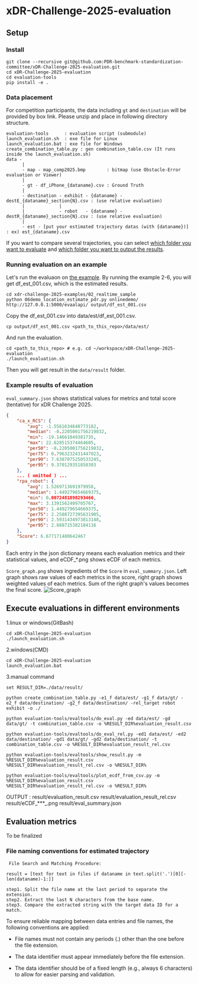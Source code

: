 # xDR-Challenge-2025-evaluation


## Setup

### Install
```
git clone --recursive git@github.com:PDR-benchmark-standardization-committee/xDR-Challenge-2025-evaluation.git
cd xDR-Challenge-2025-evaluation
cd evaluation-tools
pip install -e .
```


### Data placement
For competition participants, the data including `gt` and `destination` will be provided by box link. Please unzip and place in following directory structure.

```
evaluation-tools      : evaluation script (submodule)
launch_evaluation.sh  : exe file for Linux
launch_evaluation.bat : exe file for Windows
create_combination_table.py : gen combination_table.csv (It runs inside the launch_evaluation.sh)
data -
      |
      - map - map_comp2025.bmp        : bitmap (use Obstacle-Error evaluation or Viewer)
      |
      - gt - df_iPhone_{dataname}.csv : Ground Truth
      |
      - destination - exhibit - {dataname} - destE_{dataname}_section{N}.csv : (use relative evaluation)
      |             |
      |             - robot   - {dataname} - destR_{dataname}_section{N}.csv : (use relative evaluation)
      |
      - est - [put your estimated trajectory datas (with {dataname})] : ex) est_{dataname}.csv
```

If you want to compare several trajectories, you can select [which folder you want to evaluate](https://github.com/PDR-benchmark-standardization-committee/xDR-Challenge-2025-evaluation/blob/0a26602375b059969c07afffa8227f74281554cc/launch_evaluation.sh#L2) and [which folder you want to output the results](https://github.com/PDR-benchmark-standardization-committee/xDR-Challenge-2025-evaluation/blob/0a26602375b059969c07afffa8227f74281554cc/launch_evaluation.sh#L4).


### Running evaluation on an example
Let's run the evaluaon on [the example](https://github.com/PDR-benchmark-standardization-committee/xdr-challenge-2025-examples).
By running the example 2-6, you will get df_est_001.csv, which is the estimated results.
```
cd xdr-challenge-2025-examples/02_realtime_sample
python 06demo_location_estimate_pdr.py onlinedemo/ http://127.0.0.1:5000/evaalapi/ output/df_est_001.csv
```
Copy the df_est_001.csv into data/est/df_est_001.csv.

```
cp output/df_est_001.csv <path_to_this_repo>/data/est/
```
And run the evaluation.

```
cd <path_to_this_repo> # e.g. cd ~/workspace/xDR-Challenge-2025-evaluation
./launch_evaluation.sh
```

Then you will get result in the `data/result` folder.

### Example results of evaluation
`eval_summary.json` shows statistical values for metrics and total score (tentative) for xDR Challenge 2025.

```eval_summary.json
{
    "ca_x_RCS": {
        "avg": -1.5561634648773182,
        "median": -0.2205001756219832,
        "min": -19.14661049381735,
        "max": 22.628515374464605,
        "per50": -0.2205001756219832,
        "per75": 0.7963232431447023,
        "per90": 7.6387075250533245,
        "per95": 9.370129351858303
    },
    ... ( omitted ) ...
    "rpa_robot": {
        "avg": 1.5269713691979958,
        "median": 1.449279654669375,
        "min": 0.0072481898293466,
        "max": 3.1391562409705767,
        "per50": 1.449279654669375,
        "per75": 2.2588727395631905,
        "per90": 2.5931434973813148,
        "per95": 2.888715382184116
    },
    "Score": 6.677171480642467
}
```

Each entry in the json dictionary means each evaluation metrics and their statistical values, and eCDF_*.png shows eCDF of each metrics.

`Score_graph.png` shows ingredients of the `Score` in `eval_summary.json`.
Left graph shows raw values of each metrics in the score, right graph shows weighted values of each metrics. Sum of the right graph's values becomes the final score.
![Score_graph](https://github.com/user-attachments/assets/4e577e70-fd0e-412e-8cac-75a45ee24d24)



## Execute evaluations in different environments

1.linux or windows(GitBash)
```
cd xDR-Challenge-2025-evaluation
./launch_evaluation.sh
```

2.windows(CMD)
```
cd xDR-Challenge-2025-evaluation
launch_evaluation.bat
```


3.manual command
```
set RESULT_DIR=./data/result/

python create_combination_table.py -e1_f data/est/ -g1_f data/gt/ -e2_f data/destination/ -g2_f data/destination/ -rel_target robot exhibit -o ./

python evaluation-tools/evaltools/do_eval.py -ed data/est/ -gd data/gt/ -t combination_table.csv -o %RESULT_DIR%evaluation_result.csv

python evaluation-tools/evaltools/do_eval_rel.py -ed1 data/est/ -ed2 data/destination/ -gd1 data/gt/ -gd2 data/destination/ -t combination_table.csv -o %RESULT_DIR%evaluation_result_rel.csv

python evaluation-tools/evaltools/show_result.py -m %RESULT_DIR%evaluation_result.csv %RESULT_DIR%evaluation_result_rel.csv -o %RESULT_DIR%

python evaluation-tools/evaltools/plot_ecdf_from_csv.py -m %RESULT_DIR%evaluation_result.csv %RESULT_DIR%evaluation_result_rel.csv -o %RESULT_DIR%
```
OUTPUT : result/evaluation_result.csv result/evaluation_result_rel.csv result/eCDF_***_.png result/eval_summary.json



## Evaluation metrics

To be finalized


### File naming conventions for estimated trajectory
```
 File Search and Matching Procedure:

result = [text for text in files if dataname in text.split('.')[0][-len(dataname)-1:]]

step1. Split the file name at the last period to separate the extension.
step2. Extract the last N characters from the base name.
step3. Compare the extracted string with the target data ID for a match.
```
To ensure reliable mapping between data entries and file names, the following conventions are applied:

 - File names must not contain any periods (.) other than the one before the file extension.

 - The data identifier must appear immediately before the file extension.

 - The data identifier should be of a fixed length (e.g., always 6 characters) to allow for easier parsing and validation.
